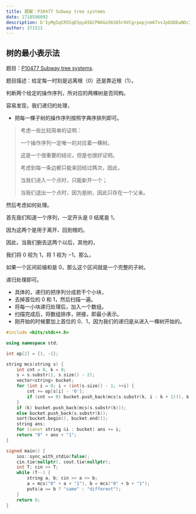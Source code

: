 ```yaml
---
title: 题解：P10477 Subway tree systems
date: 1718596092
description: b'IyMg5qCR55qE5pyA5bCP6KGo56S65rOVCgrpopjnm67vvJpbUDEwNDc3IFN1YndheSB0cmVlIHN5c3RlbXNdKGh0dHBzOi8vd3d3Lmx1b2d1LmNvbS5jbi9wcm9ibGVtL1AxMDQ3NykuCgrpopjnm67mj4/ov7DvvJrnu5nlrprmr4/kuIDml7bliLvmmK/ov5znprvmoLnvvIgkMCTvvInov5jmmK/pnaDov5HmoLnvvIgkMSTvvInjgIIKCuWIpOaWreS4pOS4que7meWumueahOaTjQ=='
author: 371511
---
```


## 树的最小表示法

题目：[P10477 Subway tree systems](https://www.luogu.com.cn/problem/P10477).

题目描述：给定每一时刻是远离根（$0$）还是靠近根（$1$）。

判断两个给定的操作序列，所对应的两棵树是否同构。

容易发现，我们递归的处理，

+ 把每一棵子树的操作序列按照字典序排列即可。

> 考虑一些比较简单的证明：
>
> 一个操作序列一定唯一的对应着一棵树。
>
> 这是一个很重要的结论，但是也很好证明。
>
> 考虑到每一条边都只能来回经过两次，因此，
>
> 当我们进入一个点时，只能新开一个；
>
> 当我们退出一个点时，因为是树，因此只存在一个父亲。

然后考虑如何处理。

首先我们知道一个序列，一定开头是 $0$ 结尾是 $1$，

因为这两个是用于离开、回到根的。

因此，当我们删去这两个以后，其他的，

我们将 $0$ 视为 $1$，将 $1$ 视为 $-1$，那么，

如果一个区间前缀和是 $0$，那么这个区间就是一个完整的子树。

递归处理即可。

+ 具体的，递归的把序列分成若干个小块，
+ 去掉首位的 $0$ 和 $1$，然后扫描一遍。
+ 将每一小块递归处理后，加入一个数组。
+ 扫描完成后，将数组排序，拼接，即最小表示。
+ 刚开始的时候要加上首位的 $0$、$1$，因为我们的递归是从进入一棵树开始的。

```cpp
#include <bits/stdc++.h>

using namespace std;

int op[2] = {1, -1};

string mcs(string s) {
    int cnt = 0, k = 0;
    s = s.substr(1, s.size() - 2);
    vector<string> bucket;
    for (int i = 0; i < (int)s.size() - 1; ++i) {
        cnt += op[s[i] - '0'];
        if (cnt == 0) bucket.push_back(mcs(s.substr(k, i - k + 1))), k = i + 1;
    }
    if (k) bucket.push_back(mcs(s.substr(k)));
    else bucket.push_back(s.substr(k));
    sort(bucket.begin(), bucket.end());
    string ans;
    for (const string &i : bucket) ans += i;
    return "0" + ans + "1";
}

signed main() {
    ios::sync_with_stdio(false);
    cin.tie(nullptr), cout.tie(nullptr);
    int T; cin >> T;
    while (T--) {
        string a, b; cin >> a >> b;
        a = mcs("0" + a + "1"), b = mcs("0" + b + "1");
        puts(a == b ? "same" : "different");
    }
    return 0;
}
```
